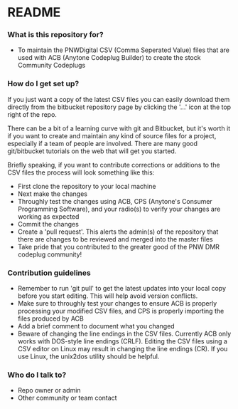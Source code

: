 # README #


### What is this repository for? ###

* To maintain the PNWDigital CSV (Comma Seperated Value) files that are used with ACB (Anytone Codeplug Builder) to create the stock Community Codeplugs

### How do I get set up? ###

If you just want a copy of the latest CSV files you can easily download them directly from the bitbucket repository page by clicking the '...' icon at the top right of the repo.

There can be a bit of a learning curve with git and Bitbucket, but it's worth it if you want to create and maintain any kind of source files for a project, especially if a team of people are involved. There are many good git/bitbucket tutorials on the web that will get you started.

Briefly speaking, if you want to contribute corrections or additions to the CSV files the process will look something like this:

* First clone the repository to your local machine
* Next make the changes
* Throughly test the changes using ACB, CPS (Anytone's Consumer Programming Software), and your radio(s) to verify your changes are working as expected
* Commit the changes
* Create a 'pull request'. This alerts the admin(s) of the repository that there are changes to be reviewed and merged into the master files
* Take pride that you contributed to the greater good of the PNW DMR codeplug community!


### Contribution guidelines ###

* Remember to run 'git pull' to get the latest updates into your local copy before you start editing. This will help avoid version conflicts.
* Make sure to throughly test your changes to ensure ACB is properly processing your modified CSV files, and CPS is properly importing the files produced by ACB
* Add a brief comment to document what you changed 
* Beware of changing the line endings in the CSV files. Currently ACB only works with DOS-style line endings (CRLF). Editing the CSV files using a CSV editor on Linux may result in changing the line endings (CR). If you use Linux, the unix2dos utility should be helpful. 

### Who do I talk to? ###

* Repo owner or admin
* Other community or team contact